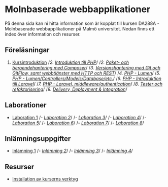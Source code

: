 # Molnbaserade webbapplikationer
På denna sida kan ni hitta information som är kopplat till kursen DA288A - Molnbaserade webbapplikationer på Malmö universitet. Nedan finns ett index över information och resurser.

## Föreläsningar
1. [Kursintroduktion](/Lectures/1/lecture.md)
/*2. [Introduktion till PHP](/Lectures/2/lecture.md)*/
/*2. [Paket- och beroendehantering med Composer](/Lectures/2/lecture.md)*/
/*3. [Versionshantering med Git och GitFlow, samt webbtjänster med HTTP och REST](/Lectures/3/lecture.md)*/
/*4. [PHP - Lumen](/Lectures/4/lecture.md)*/
/*5. [PHP - Lumen/Controllers/Models/Database/etc.](/Lectures/5/lecture.md)*/
/*6. [PHP - Introduktion till Laravel](/Lectures/6/lecture.md)*/
/*7. [PHP - Laravel, middleware/authentication](Lectures/7/lecture.md)*/
/*8. [Tester och refaktorisering](Lectures/8/lecture.md)*/
/*9. [Delivery, Deployment & Integration](9/lecture.md)*/

## Laborationer
- [Laboration 1](/Labs/1/IntroPHP.md)
/*- [Laboration 2](/Labs/2/git.md)*/
/*- [Laboration 3](/Labs/3/lumen.md)*/
/*- [Laboration 4](/Labs/4/lumen.md)*/
/*- [Laboration 5](/Labs/5/laravel.md)*/
/*- [Laboration 6](/Labs/6/laravel.md)*/
/*- [Laboration 7](/Labs/7/tester_och_refaktorisering.md)*/
/*- [Laboration 8](/Labs/8/ddi.md)*/

## Inlämningsuppgifter
- [Inlämning 1](/Assignments/1/assignment.md)
/*- [Inlämning 2](/Assignments/2/assignment.md)*/
/*- [Inlämning 3](/Assignments/3/assignment.md)*/
/*- [Inlämning 4](/Assignments/4/assignment.md)*/

## Resurser
- [Installation av kurserns verktyg](/Resources/vm_installation.md)
